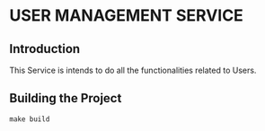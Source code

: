 # USER MANAGEMENT SERVICE

## Introduction

This Service is intends to do all the functionalities related to Users.

## Building the Project

```console
make build
```
